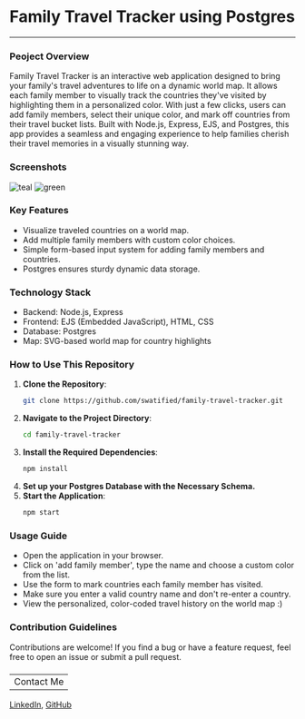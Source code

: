 # Family Travel Tracker using Postgres
___

### Peoject Overview
Family Travel Tracker is an interactive web application designed to bring your family's travel adventures to life on a dynamic world map. It allows each family member to visually track the countries they've visited by highlighting them in a personalized color. With just a few clicks, users can add family members, select their unique color, and mark off countries from their travel bucket lists. Built with Node.js, Express, EJS, and Postgres, this app provides a seamless and engaging experience to help families cherish their travel memories in a visually stunning way.

### Screenshots
![teal](https://i.ibb.co/HdspGKN/Screenshot-2024-09-22-182411.png)
![green](https://i.ibb.co/H2R4LfW/Screenshot-2024-09-22-181747.png)

### Key Features
- Visualize traveled countries on a world map.
- Add multiple family members with custom color choices.
- Simple form-based input system for adding family members and countries.
- Postgres ensures sturdy dynamic data storage.

### Technology Stack
- Backend: Node.js, Express
- Frontend: EJS (Embedded JavaScript), HTML, CSS
- Database: Postgres
- Map: SVG-based world map for country highlights

### How to Use This Repository

1. **Clone the Repository**: 
   ```bash
   git clone https://github.com/swatified/family-travel-tracker.git
   ```
2. **Navigate to the Project Directory**: 
   ```bash
   cd family-travel-tracker
   ```
3. **Install the Required Dependencies**: 
   ```bash
   npm install
   ```
4. **Set up your Postgres Database with the Necessary Schema.**
5. **Start the Application**:
   ```bash
   npm start
   ```

### Usage Guide
- Open the application in your browser.
- Click on 'add family member', type the name and choose a custom color from the list.
- Use the form to mark countries each family member has visited.
- Make sure you enter a valid country name and don't re-enter a country.
- View the personalized, color-coded travel history on the world map :)

### Contribution Guidelines
Contributions are welcome! If you find a bug or have a feature request, feel free to open an issue or submit a pull request.

### <table><tr><td>Contact Me</td></tr></table>
[LinkedIn](https://www.linkedin.com/in/dev-swati/), [GitHub](https://github.com/swatified/)
